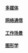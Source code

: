 #### [多媒体](./multi-media/index.html)

#### [网络通信](./network/index.html)

#### [工作场景](./work-scene/index.html)

#### [图形学](./computer-graphics/index.html)

